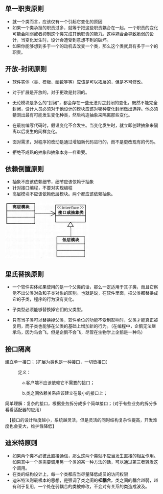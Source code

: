 ## 单一职责原则

- 就一个类而言，应该仅有一个引起它变化的原因
- 如果一个类承担的职责过多，就等于把这些职责耦合在一起，一个职责的变化可能会削弱或者抑制这个类完成其他职责的能力。这种耦合会导致脆弱的设计，当变化发生时，设计会遭受到意想不到的破坏。
- 如果你能够想到多于一个的动机去改变一个类，那么这个类就具有多于一个的职责。



## 开放-封闭原则

- 软件实体（类、模板、函数等等）应该是可以拓展的，但是不可修改。

- 对于扩展是开放的，对于更改是封闭的。

- 无论模块是多么的“封闭”，都会存在一些无法对之封闭的变化。既然不能完全封闭，设计人员必须对于他设计的模块应该对哪种变化封闭做出选择。他必须猜测出最有可能发生变化种类，然后构造抽象来隔离那些变化。

- 在最初编写代码时，假设变化不会发生。当变化发生时，就立即创建抽象来隔离以后发生的同样变化。

- 面对需求，对程序的改动是通过增加新代码进行的，而不是更改现有的代码。

- 拒绝不成熟的抽象和抽象本身一样重要。

  

## 依赖倒置原则

- 抽象不应该依赖细节，细节应该依赖于抽象
- 针对接口编程，不要对实现编程
- 高层模块不应该依赖低层模块。两个都应该依赖抽象。

![image-20200817182133815](.\pictures\依赖倒置原则)



## 里氏替换原则

- 一个软件实体如果使用的是一个父类的话，那么一定适用于其子类，而且它察觉不出父类对象和子类对象的区别。也就是说，在软件里面，把父类都替换成它的子类，程序的行为没有变化。
- 子类型必须能够替换掉它们的父类型。

- 只有当子类可以替换掉父类，软件单位的功能不受到影响时，父类才能真正被复用，而子类也能够在父类的基础上增加新的行为。（在编程中，企鹅无法继承鸟，因为鸟会飞，但是企鹅不会飞，尽管在生物学上企鹅是一种鸟）

  

## 接口隔离

建立单一接口；（扩展为类也是一种接口，一切皆接口）

　　　定义：

　　　　a.客户端不应该依赖它不需要的接口；

　　　　b.类之间依赖关系应该建立在最小的接口上；

简单理解：复杂的接口，根据业务拆分成多个简单接口；（对于有些业务的拆分多看看适配器的应用）

　【接口的设计粒度越小，系统越灵活，但是灵活的同时结构复杂性提高，开发难度也会变大，维护性降低】　



## 迪米特原则

- 如果两个类不必彼此直接通信，那么这两个类就不应当发生直接的相互作用。如果其中一个类需要调用另一个类的某一种方法的话，可以通过第三者转发这个调用。
- 在类的结构设计上，每一个类都应当尽量降低成员的访问权限
- 迪米特法则最根本的思想，是强调了类之间的**松耦合**。类之间的耦合越弱，越有利于复用，一个处在弱耦合的类被修改，不会对有关系的类造成波及。

